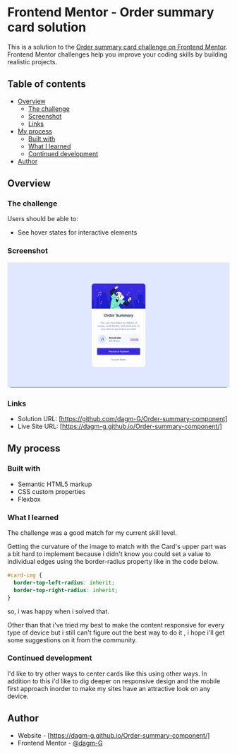# Frontend Mentor - Order summary card solution

This is a solution to the [Order summary card challenge on Frontend Mentor](https://www.frontendmentor.io/challenges/order-summary-component-QlPmajDUj). Frontend Mentor challenges help you improve your coding skills by building realistic projects.

## Table of contents

- [Overview](#overview)
  - [The challenge](#the-challenge)
  - [Screenshot](#screenshot)
  - [Links](#links)
- [My process](#my-process)
  - [Built with](#built-with)
  - [What I learned](#what-i-learned)
  - [Continued development](#continued-development)
- [Author](#author)

## Overview

### The challenge

Users should be able to:

- See hover states for interactive elements

### Screenshot

![](./images/screenshot.png)

### Links

- Solution URL: [https://github.com/dagm-G/Order-summary-component]
- Live Site URL: [https://dagm-g.github.io/Order-summary-component/]

## My process

### Built with

- Semantic HTML5 markup
- CSS custom properties
- Flexbox

### What I learned

The challenge was a good match for my current skill level.

Getting the curvature of the image to match with the Card's upper part
was a bit hard to implement because i didn't know you could set a value to individual edges using the border-radius property like in the code below.

```css
#card-img {
  border-top-left-radius: inherit;
  border-top-right-radius: inherit;
}
```

so, i was happy when i solved that.

Other than that i've tried my best to make the content responsive for every type of device but i still can't figure out the best way to do it , i hope i'll get some suggestions on it from the community.

### Continued development

I'd like to try other ways to center cards like this using other ways. In addition to this i'd like to dig deeper on responsive design and the mobile first approach inorder to make my sites have an attractive look on any device.

## Author

- Website - [https://dagm-g.github.io/Order-summary-component/]
- Frontend Mentor - [@dagm-G](https://www.frontendmentor.io/profile/dagm-G)
